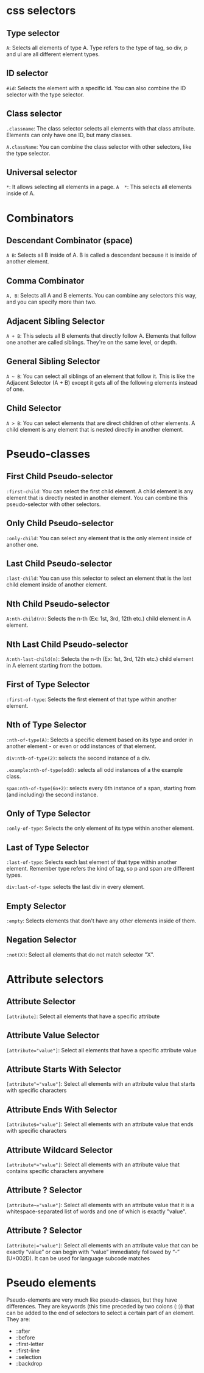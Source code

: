 # css selectors 

## Type selector
`A`: Selects all elements of type A. Type refers to the type of tag, so div, p and ul are all different element types.

## ID selector
`#id`: Selects the element with a specific id. You can also combine the ID selector with the type selector.

## Class selector
`.classname`: The class selector selects all elements with that class attribute. Elements can only have one ID, but many classes.

`A.className`: You can combine the class selector with other selectors, like the type selector.

## Universal selector
`*`: It allows selecting all elements in a page.
`A  *`: This selects all elements inside of A.

# Combinators

## Descendant Combinator (space)
`A B`: Selects all B inside of A. B is called a descendant because it is inside of another element.

## Comma Combinator
`A, B`: Selects all A and B elements. You can combine any selectors this way, and you can specify more than two.

## Adjacent Sibling Selector
`A + B`: This selects all B elements that directly follow A. Elements that follow one another are called siblings. They're on the same level, or depth.

## General Sibling Selector
`A ~ B`: You can select all siblings of an element that follow it. This is like the Adjacent Selector (A + B) except it gets all of the following elements instead of one.

## Child Selector
`A > B`: You can select elements that are direct children of other elements. A child element is any element that is nested directly in another element.

# Pseudo-classes

## First Child Pseudo-selector
`:first-child`: You can select the first child element. A child element is any element that is directly nested in another element. You can combine this pseudo-selector with other selectors.

## Only Child Pseudo-selector
`:only-child`: You can select any element that is the only element inside of another one.

## Last Child Pseudo-selector
`:last-child`: You can use this selector to select an element that is the last child element inside of another element.

## Nth Child Pseudo-selector
`A:nth-child(n)`: Selects the n-th (Ex: 1st, 3rd, 12th etc.) child element in A element.

## Nth Last Child Pseudo-selector
`A:nth-last-child(n)`: Selects the n-th (Ex: 1st, 3rd, 12th etc.) child element in A element starting from the bottom.

## First of Type Selector
`:first-of-type`: Selects the first element of that type within another element.

## Nth of Type Selector
`:nth-of-type(A)`: Selects a specific element based on its type and order in another element - or even or odd instances of that element.

`div:nth-of-type(2)`: selects the second instance of a div.

`.example:nth-of-type(odd)`: selects all odd instances of a the example class.

`span:nth-of-type(6n+2)`: selects every 6th instance of a span, starting from (and including) the second instance.

## Only of Type Selector
`:only-of-type`: Selects the only element of its type within another element.

## Last of Type Selector
`:last-of-type`: Selects each last element of that type within another element. Remember type refers the kind of tag, so p and span are different types. 

`div:last-of-type`: selects the last div in every element.

## Empty Selector
`:empty`: Selects elements that don't have any other elements inside of them.

## Negation Selector
`:not(X)`: Select all elements that do not match selector "X".

# Attribute selectors

## Attribute Selector
`[attribute]`: Select all elements that have a specific attribute

## Attribute Value Selector
`[attribute="value"]`: Select all elements that have a specific attribute value

## Attribute Starts With Selector
`[attribute^="value"]`: Select all elements with an attribute value that starts with specific characters

## Attribute Ends With Selector
`[attribute$="value"]`: Select all elements with an attribute value that ends with specific characters

## Attribute Wildcard Selector
`[attribute*="value"]`: Select all elements with an attribute value that contains specific characters anywhere

## Attribute ? Selector
`[attribute~="value"]`: Select all elements with an attribute value that it is a whitespace-separated list of words and one of which is exactly "value".

## Attribute ? Selector
`[attribute|="value"]`: Select all elements with an attribute value that can be exactly “value” or can begin with “value” immediately followed by “-” (U+002D). It can be used for language subcode matches

# Pseudo elements
Pseudo-elements are very much like pseudo-classes, but they have differences. They are keywords (this time preceded by two colons (::)) that can be added to the end of selectors to select a certain part of an element. They are:
- ::after
- ::before
- ::first-letter
- ::first-line
- ::selection
- ::backdrop
